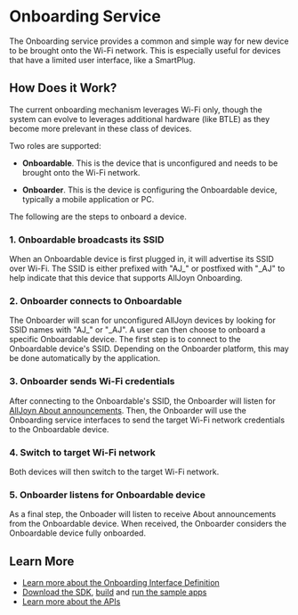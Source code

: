 # Onboarding Service

The Onboarding service provides a common and simple way for new device 
to be brought onto the Wi-Fi network. This is especially useful for
devices that have a limited user interface, like a SmartPlug.

## How Does it Work?

The current onboarding mechanism leverages Wi-Fi only, though the system
can evolve to leverages additional hardware (like BTLE) as they become 
more prelevant in these class of devices.

Two roles are supported:

* **Onboardable**. This is the device that is unconfigured and needs to be
  brought onto the Wi-Fi network.

* **Onboarder**. This is the device is configuring the Onboardable device,
  typically a mobile application or PC.

The following are the steps to onboard a device.

### 1. Onboardable broadcasts its SSID

When an Onboardable device is first plugged in, it will advertise its SSID 
over Wi-Fi. The SSID is either prefixed with "AJ_" or postfixed with "_AJ" 
to help indicate that this device that supports AllJoyn Onboarding.

### 2. Onboarder connects to Onboardable

The Onboarder will scan for unconfigured AllJoyn devices by looking for 
SSID names with "AJ_" or "_AJ". A user can then choose to onboard a specific
Onboardable device. The first step is to connect to the Onboardable device's
SSID. Depending on the Onboarder platform, this may be done
automatically by the application.

### 3. Onboarder sends Wi-Fi credentials

After connecting to the Onboardable's SSID, the Onboarder will listen for
[AllJoyn About announcements][about-announcement]. Then, the Onboarder will
use the Onboarding service interfaces to send the target Wi-Fi network 
credentials to the Onboardable device.

### 4. Switch to target Wi-Fi network

Both devices will then switch to the target Wi-Fi network.

### 5. Onboarder listens for Onboardable device

As a final step, the Onboader will listen to receive About announcements
from the Onboardable device. When received, the Onboarder considers
the Onboardable device fully onboarded.

## Learn More

* [Learn more about the Onboarding Interface Definition][onboarding-interface]
* [Download the SDK][download], [build][build] and 
  [run the sample apps][sample-apps]
* [Learn more about the APIs][api-guide]

[about-announcement]: /learn/core-framework/about-announcement
[onboarding-interface]: /learn/base-services/onboarding/interface
[download]: /download
[build]: /develop/building
[sample-apps]: /develop/run_sample_apps/onboarding
[api-guide]: /develop/api-guides
